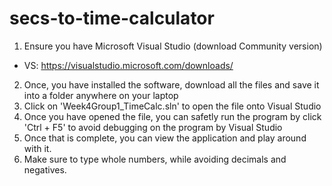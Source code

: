 # secs-to-time-calculator
1. Ensure you have Microsoft Visual Studio (download Community version)
- VS: https://visualstudio.microsoft.com/downloads/
2. Once, you have installed the software, download all the files and save it into a folder anywhere on your laptop
3. Click on 'Week4Group1_TimeCalc.sln' to open the file onto Visual Studio
4. Once you have opened the file, you can safetly run the program by click 'Ctrl + F5' to avoid debugging on the program by Visual Studio
5. Once that is complete, you can view the application and play around with it.
6. Make sure to type whole numbers, while avoiding decimals and negatives.

